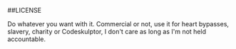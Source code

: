 ##LICENSE

Do whatever you want with it. Commercial or not, use it for heart bypasses, slavery, charity or Codeskulptor, I don't care as long as I'm not held accountable.
